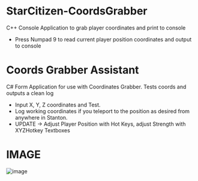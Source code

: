 # StarCitizen-CoordsGrabber
C++ Console Application to grab player coordinates and print to console
- Press Numpad 9 to read current player position coordinates and output to console

# Coords Grabber Assistant
C# Form Application for use with Coordinates Grabber. Tests coords and outputs a clean log
- Input X, Y, Z coordinates and Test. 
- Log working coordinates if you teleport to the position as desired from anywhere in Stanton.
- UPDATE -> Adjust Player Position with Hot Keys, adjust Strength with XYZHotkey Textboxes

# IMAGE
![image](https://user-images.githubusercontent.com/94016966/141825445-8187bc66-93b4-4a64-afe7-d24c8449e809.png)
